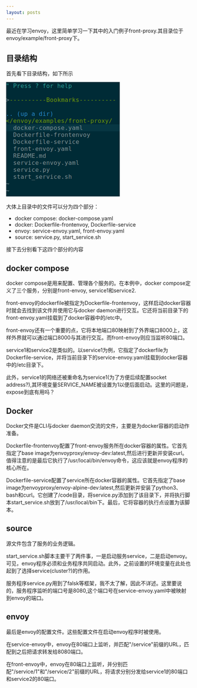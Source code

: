 ```yaml
---
layout: posts
---
```


最近在学习envoy，这里简单学习一下其中的入门例子front-proxy.其目录位于envoy/example/front-proxy下。  

## 目录结构
首先看下目录结构，如下所示  

![ ](../assets/images/directory_structure.png)

大体上目录中的文件可以分为四个部分：  
* docker compose: docker-compose.yaml  
* docker: Dockerfile-frontenvoy, Dockerfile-service  
* envoy: service-envoy.yaml, front-envoy.yaml  
* source: service.py, start\_service.sh  

接下去分别看下这四个部分的内容  

## docker compose
docker compose是用来配置、管理各个服务的。在本例中，docker compose定义了三个服务，分别是front-envoy, service1和service2.  

front-envoy的dockerfile被指定为Dockerfile-frontenvoy，这样启动docker容器时就会去找到该文件并使用它与docker daemon进行交互。它还将当前目录下的front-envoy.yaml挂载到了docker容器中的/etc中。  

front-envoy还有一个重要的点，它将本地端口80映射到了外界端口8000上，这样外界就可以通过端口8000与其进行交互。而front-envoy则应当监听80端口。  

service1和service2是类似的。以service1为例，它指定了dockerfile为Dockerfile-service，并将当前目录下的service-envoy.yaml挂载到docker容器中的/etc目录下。  

此外，service1的网络还被重命名为service1(为了方便后续配置socket address?),其环境变量SERVICE\_NAME被设置为1以便后面启动。这里的问题是，expose到底有用吗？  
## Docker 
Docker文件是CLI与docker daemon交流的文件，主要是为docker容器的启动作准备。  

Dockerfile-frontenvoy配置了front-envoy服务所在docker容器的属性。它首先指定了base image为envoyproxy/envoy-dev:latest,然后进行更新并安装curl。值得注意的是最后它执行了/usr/local/bin/envoy命令，这应该就是envoy程序的核心所在。  

Dockerfile-service配置了service所在docker容器的属性。它首先指定了base image为envoyproxy/envoy-alpine-dev:latest,然后更新并安装了python3、bash和curl。它创建了/code目录，将service.py添加到了该目录下，并将执行脚本start\_service.sh放到了/usr/local/bin下。最后，它将容器的执行点设置为该脚本。  

## source
源文件包含了服务的业务逻辑。  

start\_service.sh脚本主要干了两件事，一是启动服务service，二是启动envoy。可见，envoy程序必须和业务程序共同启动。此外，之前设置的环境变量在此处也起到了选择service(cluster?)的作用。  

服务程序service.py用到了falsk等框架，我不太了解，因此不详述。这里要说的，服务程序监听的端口号是8080,这个端口号在service-envoy.yaml中被映射到envoy的端口。  

## envoy
最后是envoy的配置文件。这些配置文件在启动envoy程序时被使用。  

在service-envoy中，envoy在80端口上监听，并匹配"/service"前缀的URL，匹配到之后把请求转发给8080端口。  

在front-envoy中，envoy在80端口上监听，并分别匹配"/service/1"和"/service/2"前缀的URL，将请求分别分发给service1的80端口和service2的80端口。  

